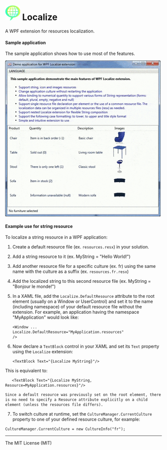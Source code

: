 
![Localize WPF extension][logo] **Localize**
=======

A WPF extension for resources localization. 

#### **Sample application**
The sample application shows how to use most of the features.

![Sample application preview](https://github.com/spinico/Localize/blob/master/Images/demo.gif?raw=true)

#### **Example use for string resource**
To localize a string resource in a WPF application:

 1. Create a default resource file (ex. `resources.resx`) in your solution.
 2. Add a string resource to it (ex. MyString = "Hello World!")
 3. Add another resource file for a specific culture (ex. fr) using the same name with the culture as a suffix (ex. `resources.fr.resx`)
 4. Add the localized string to this second resource file (ex. MyString = "Bonjour le monde!")
 5. In a XAML file, add the `Localize.DefaultResource` attribute to the root element (usually on a Window or UserControl) and set it to the name (including namespace) of your default resource file without the extension. For example, an application having the namespace "MyApplication" would look like:	
	```
	<Window ...
	Localize.DefaultResource="MyApplication.resources"
	/>
	```
	
 6. Now declare a `TextBlock` control in your XAML and set its `Text` property using the `Localize` extension: 
	```
	<TextBlock Text="{Localize MyString}"/>
	```
This is equivalent to:
 ```
	<TextBlock Text="{Localize MyString, Resource=MyApplication.resources}"/>
 ```
	Since a default resource was previously set on the root element, there is no need to specify a Resource attribute explicitly on a child element (unless the resources file differs).
 7. To switch culture at runtime, set the `CultureManager.CurrentCulture` property to one of your defined resource culture, for example:
 ```
CultureManager.CurrentCulture = new CultureInfo("fr");
 ```

----------
The MIT License (MIT)


[logo]: https://github.com/spinico/Localize/blob/master/Images/logo.png?raw=true "Localize WPF extension"